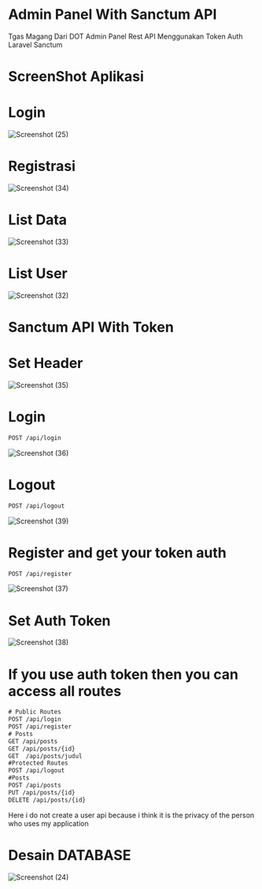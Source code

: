 # Admin Panel With Sanctum API
Tgas Magang Dari DOT Admin Panel Rest API
Menggunakan Token Auth 
Laravel Sanctum

# ScreenShot Aplikasi

# Login
![Screenshot (25)](https://user-images.githubusercontent.com/109582141/182990383-6104cc5b-bd92-4ef8-9d7a-9fdef964cbca.png)

# Registrasi
![Screenshot (34)](https://user-images.githubusercontent.com/109582141/182990632-06a4fa05-19a4-4ce5-9ff9-e0985681e3c6.png)

# List Data
![Screenshot (33)](https://user-images.githubusercontent.com/109582141/182990742-dbacbbf9-9409-406d-afd3-1da0c4fa9bfd.png)

# List User
![Screenshot (32)](https://user-images.githubusercontent.com/109582141/182990786-c0301898-a378-4ff9-9322-77ce2957d34a.png)

# Sanctum API With Token
# Set Header
![Screenshot (35)](https://user-images.githubusercontent.com/109582141/182992214-ce220790-0088-4dcf-883e-6f1fa476b4f0.png)
# Login
```diff
POST /api/login
```
![Screenshot (36)](https://user-images.githubusercontent.com/109582141/182993757-7edf771a-6dfb-4c26-b92a-3c2dfb480d5d.png)

# Logout
```diff
POST /api/logout
```
![Screenshot (39)](https://user-images.githubusercontent.com/109582141/182993947-47870247-a655-452f-9bf2-1484d3422a74.png)

# Register and get your token auth
```diff
POST /api/register
```
![Screenshot (37)](https://user-images.githubusercontent.com/109582141/182994181-89cc5a53-9d38-44b7-a880-3d70079e090c.png)

# Set Auth Token
![Screenshot (38)](https://user-images.githubusercontent.com/109582141/182996246-bdf602c1-4044-40bb-b790-0aeb6e156153.png)


# If you use auth token then you can access all routes
```diff
# Public Routes
POST /api/login
POST /api/register
# Posts
GET /api/posts
GET /api/posts/{id}
GET  /api/posts/judul
#Protected Routes
POST /api/logout
#Posts
POST /api/posts
PUT /api/posts/{id}
DELETE /api/posts/{id}
```
Here i do not create a user api because i think it is the privacy of the person who uses my application

# Desain DATABASE
![Screenshot (24)](https://user-images.githubusercontent.com/109582141/182996634-d055b1ed-774e-49e6-b976-216a0d88c3b4.png)
